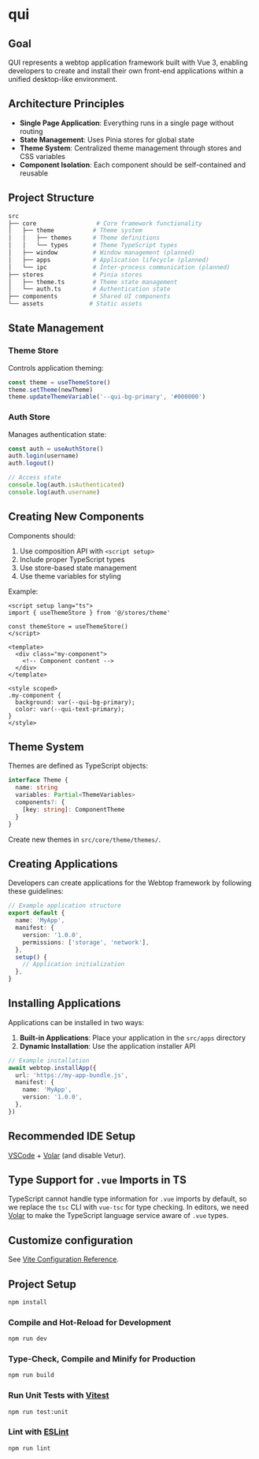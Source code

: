 # qui

## Goal

QUI represents a webtop application framework built with Vue 3, enabling developers to create and install their own front-end applications within a unified desktop-like environment.

## Architecture Principles

- **Single Page Application**: Everything runs in a single page without routing
- **State Management**: Uses Pinia stores for global state
- **Theme System**: Centralized theme management through stores and CSS variables
- **Component Isolation**: Each component should be self-contained and reusable

## Project Structure

```sh
src
├── core                 # Core framework functionality
│   ├── theme           # Theme system
│   │   ├── themes      # Theme definitions
│   │   └── types       # Theme TypeScript types
│   ├── window          # Window management (planned)
│   ├── apps            # Application lifecycle (planned)
│   └── ipc             # Inter-process communication (planned)
├── stores              # Pinia stores
│   ├── theme.ts        # Theme state management
│   └── auth.ts         # Authentication state
├── components          # Shared UI components
└── assets             # Static assets
```

## State Management

### Theme Store

Controls application theming:

```typescript
const theme = useThemeStore()
theme.setTheme(newTheme)
theme.updateThemeVariable('--qui-bg-primary', '#000000')
```

### Auth Store

Manages authentication state:

```typescript
const auth = useAuthStore()
auth.login(username)
auth.logout()

// Access state
console.log(auth.isAuthenticated)
console.log(auth.username)
```

## Creating New Components

Components should:

1. Use composition API with `<script setup>`
2. Include proper TypeScript types
3. Use store-based state management
4. Use theme variables for styling

Example:

```vue
<script setup lang="ts">
import { useThemeStore } from '@/stores/theme'

const themeStore = useThemeStore()
</script>

<template>
  <div class="my-component">
    <!-- Component content -->
  </div>
</template>

<style scoped>
.my-component {
  background: var(--qui-bg-primary);
  color: var(--qui-text-primary);
}
</style>
```

## Theme System

Themes are defined as TypeScript objects:

```typescript
interface Theme {
  name: string
  variables: Partial<ThemeVariables>
  components?: {
    [key: string]: ComponentTheme
  }
}
```

Create new themes in `src/core/theme/themes/`.

## Creating Applications

Developers can create applications for the Webtop framework by following these guidelines:

```typescript
// Example application structure
export default {
  name: 'MyApp',
  manifest: {
    version: '1.0.0',
    permissions: ['storage', 'network'],
  },
  setup() {
    // Application initialization
  },
}
```

## Installing Applications

Applications can be installed in two ways:

1. **Built-in Applications**: Place your application in the `src/apps` directory
2. **Dynamic Installation**: Use the application installer API

```typescript
// Example installation
await webtop.installApp({
  url: 'https://my-app-bundle.js',
  manifest: {
    name: 'MyApp',
    version: '1.0.0',
  },
})
```

## Recommended IDE Setup

[VSCode](https://code.visualstudio.com/) + [Volar](https://marketplace.visualstudio.com/items?itemName=Vue.volar) (and disable Vetur).

## Type Support for `.vue` Imports in TS

TypeScript cannot handle type information for `.vue` imports by default, so we replace the `tsc` CLI with `vue-tsc` for type checking. In editors, we need [Volar](https://marketplace.visualstudio.com/items?itemName=Vue.volar) to make the TypeScript language service aware of `.vue` types.

## Customize configuration

See [Vite Configuration Reference](https://vite.dev/config/).

## Project Setup

```sh
npm install
```

### Compile and Hot-Reload for Development

```sh
npm run dev
```

### Type-Check, Compile and Minify for Production

```sh
npm run build
```

### Run Unit Tests with [Vitest](https://vitest.dev/)

```sh
npm run test:unit
```

### Lint with [ESLint](https://eslint.org/)

```sh
npm run lint
```

```

```
